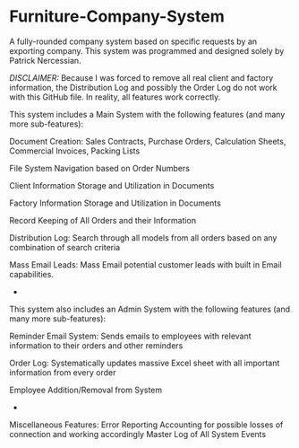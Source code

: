 # Furniture-Company-System
A fully-rounded company system based on specific requests by an exporting company.
This system was programmed and designed solely by Patrick Nercessian.

*DISCLAIMER:* Because I was forced to remove all real client and factory information, the Distribution Log and possibly the Order Log do not work with this GitHub file. In reality, all features work correctly.

This system includes a Main System with the following features (and many more sub-features):

  Document Creation: Sales Contracts, Purchase Orders, Calculation Sheets, Commercial Invoices, Packing Lists
  
  File System Navigation based on Order Numbers
  
  Client Information Storage and Utilization in Documents
  
  Factory Information Storage and Utilization in Documents
  
  Record Keeping of All Orders and their Information
  
  Distribution Log: Search through all models from all orders based on any combination of search criteria
  
  Mass Email Leads: Mass Email potential customer leads with built in Email capabilities.
  
  -
 
 This system also includes an Admin System with the following features (and many more sub-features):
  
  Reminder Email System: Sends emails to employees with relevant information to their orders and other reminders
  
  Order Log: Systematically updates massive Excel sheet with all important information from every order
  
  Employee Addition/Removal from System
  
  -
  
  Miscellaneous Features:
    Error Reporting
    Accounting for possible losses of connection and working accordingly
    Master Log of All System Events
